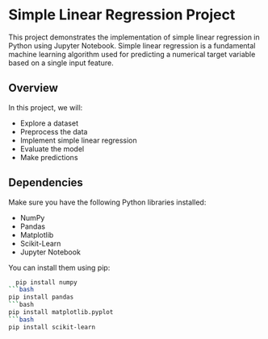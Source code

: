# Simple Linear Regression Project

This project demonstrates the implementation of simple linear regression in Python using Jupyter Notebook. Simple linear regression is a fundamental machine learning algorithm used for predicting a numerical target variable based on a single input feature.

## Overview

In this project, we will:

- Explore a dataset
- Preprocess the data
- Implement simple linear regression
- Evaluate the model
- Make predictions

## Dependencies

Make sure you have the following Python libraries installed:

- NumPy
- Pandas
- Matplotlib
- Scikit-Learn
- Jupyter Notebook

You can install them using pip:

```bash
  pip install numpy
```bash
pip install pandas
```bash
pip install matplotlib.pyplot
```bash
pip install scikit-learn
